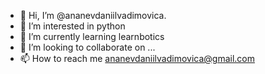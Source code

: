 - 👋 Hi, I’m @ananevdaniilvadimovica.
- 👀 I’m interested in python
- 🌱 I’m currently learning learnbotics
- 💞️ I’m looking to collaborate on ...
- 📫 How to reach me ananevdaniilvadimovica@gmail.com

<!---
ananevdaniilvadimovica/ananevdaniilvadimovica is a ✨ special ✨ repository because its `README.md` (this file) appears on your GitHub profile.
You can click the Preview link to take a look at your changes.
--->
